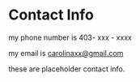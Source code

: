 # Contact Info

my phone number is 403- xxx - xxxx

my email is carolinaxx@gmail.com

these are placeholder contact info.
